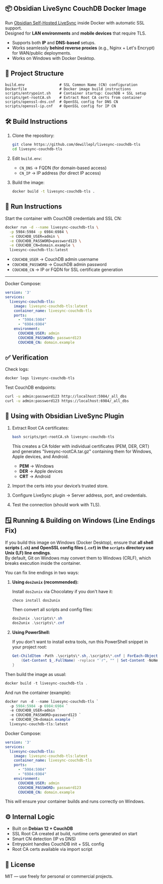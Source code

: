## 📦 Obsidian LiveSync CouchDB Docker Image

Run [Obsidian Self-Hosted LiveSync](https://github.com/vrtmrz/obsidian-livesync) inside Docker with automatic SSL support.  
Designed for **LAN environments** and **mobile devices** that require TLS.

- Supports both **IP** and **DNS-based** setups.  
- Works seamlessly **behind reverse proxies** (e.g., Nginx + Let's Encrypt) for WAN/public deployments.
- Works on Windows with Docker Desktop.

## 📂 Project Structure

```
build.env                # SSL Common Name (CN) configuration
Dockerfile               # Docker image build instructions
scripts/entrypoint.sh    # Container startup: CouchDB + SSL setup
scripts/get-rootCA.sh    # Extract Root CA certs from container
scripts/openssl-dns.cnf  # OpenSSL config for DNS CN
scripts/openssl-ip.cnf   # OpenSSL config for IP CN
```

## 🛠️ Build Instructions

1. Clone the repository:
   ```bash
   git clone https://github.com/dewillepl/livesync-couchdb-tls
   cd livesync-couchdb-tls
   ```

2. Edit `build.env`:  
   - `CN_DNS` → FQDN (for domain-based access)  
   - `CN_IP` → IP address (for direct IP access)  

3. Build the image:
   ```bash
   docker build -t livesync-couchdb-tls .
   ```

## 🚀 Run Instructions

Start the container with CouchDB credentials and SSL CN:

```bash
docker run -d --name livesync-couchdb-tls \
  -p 5984:5984 -p 6984:6984 \
  -e COUCHDB_USER=admin \
  -e COUCHDB_PASSWORD=password123 \
  -e COUCHDB_CN=domain.example \
  livesync-couchdb-tls:latest
```

- `COUCHDB_USER` → CouchDB admin username  
- `COUCHDB_PASSWORD` → CouchDB admin password  
- `COUCHDB_CN` → IP or FQDN for SSL certificate generation  

---

Docker Compose:
```yaml
version: '3'
services:
  livesync-couchdb-tls:
    image: livesync-couchdb-tls:latest
    container_name: livesync-couchdb-tls
    ports:
      - "5984:5984"
      - "6984:6984"
    environment:
      COUCHDB_USER: admin
      COUCHDB_PASSWORD: password123
      COUCHDB_CN: domain.example
```

## ✅ Verification

Check logs:
```bash
docker logs livesync-couchdb-tls
```

Test CouchDB endpoints:
```bash
curl -u admin:password123 http://localhost:5984/_all_dbs
curl -u admin:password123 https://localhost:6984/_all_dbs
```

## 🔗 Using with Obsidian LiveSync Plugin

1. Extract Root CA certificates:
   ```bash
   bash scripts/get-rootCA.sh livesync-couchdb-tls
   ```

   This creates a CA folder with individual certificates (PEM, DER, CRT) and generates "livesync-rootCA.tar.gz" containing them for Windows, Apple devices, and Android.
   - **PEM** → Windows  
   - **DER** → Apple devices  
   - **CRT** → Android  

2. Import the certs into your device’s trusted store.  
3. Configure LiveSync plugin → Server address, port, and credentials.  
4. Test the connection (should work with TLS).

## 🪟 Running & Building on Windows (Line Endings Fix)

If you build this image on Windows (Docker Desktop), ensure that **all shell scripts (`.sh`) and OpenSSL config files (`.cnf`) in the `scripts` directory use Unix (LF) line endings**.  
By default, Git on Windows may convert them to Windows (CRLF), which breaks execution inside the container.

You can fix line endings in two ways:

1. **Using `dos2unix` (recommended):**  

   Install `dos2unix` via Chocolatey if you don't have it:
   ```powershell
   choco install dos2unix
   ```

   Then convert all scripts and config files:
   ```powershell
   dos2unix .\scripts\*.sh
   dos2unix .\scripts\*.cnf
   ```

2. **Using PowerShell:**  

   If you don't want to install extra tools, run this PowerShell snippet in your project root:
   ```powershell
   Get-ChildItem -Path .\scripts\*.sh,.\scripts\*.cnf | ForEach-Object {
       (Get-Content $_.FullName) -replace "`r", "" | Set-Content -NoNewline $_.FullName
   }
   ```

Then build the image as usual:
```powershell
docker build -t livesync-couchdb-tls .
```

And run the container (example):
```powershell
docker run -d --name livesync-couchdb-tls `
  -p 5984:5984 -p 6984:6984 `
  -e COUCHDB_USER=admin `
  -e COUCHDB_PASSWORD=password123 `
  -e COUCHDB_CN=domain.example `
  livesync-couchdb-tls:latest
```

Docker Compose:
```yaml
version: '3'
services:
  livesync-couchdb-tls:
    image: livesync-couchdb-tls:latest
    container_name: livesync-couchdb-tls
    ports:
      - "5984:5984"
      - "6984:6984"
    environment:
      COUCHDB_USER: admin
      COUCHDB_PASSWORD: password123
      COUCHDB_CN: domain.example
```

This will ensure your container builds and runs correctly on Windows.

## ⚙️ Internal Logic

- Built on **Debian 12 + CouchDB**  
- SSL Root CA created at build, runtime certs generated on start  
- Smart CN detection (IP vs DNS)  
- Entrypoint handles CouchDB init + SSL config  
- Root CA certs available via import script

## 📜 License

MIT — use freely for personal or commercial projects.
